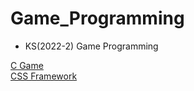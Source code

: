 # Game_Programming
* KS(2022-2) Game Programming     
      
[C Game](https://github.com/seong2517/Game_Programming/tree/main/c_upgrade_game(1012))     
[CSS Framework](https://github.com/seong2517/Game_Programming/tree/main/css_framework)
